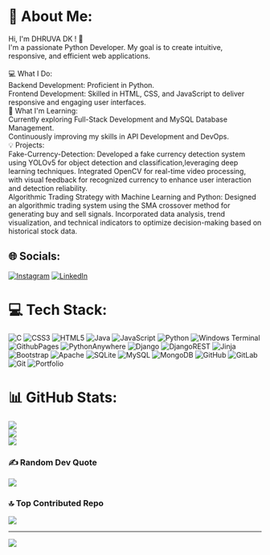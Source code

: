 # 💫 About Me:
Hi, I'm DHRUVA DK ! 👋<br>I'm a passionate Python Developer. My goal is to create intuitive, responsive, and efficient web applications.<br><br>💻 What I Do:<br>Backend Development: Proficient in Python.<br>Frontend Development: Skilled in HTML, CSS, and JavaScript to deliver responsive and engaging user interfaces.<br>🌱 What I'm Learning:<br>Currently exploring Full-Stack Development and MySQL Database Management.<br>Continuously improving my skills in API Development and DevOps.<br>💡 Projects:<br>Fake-Currency-Detection: Developed a fake currency detection system using YOLOv5 for object detection and classification,leveraging deep learning techniques. Integrated OpenCV for real-time video processing, with visual feedback for recognized currency to enhance user interaction and detection reliability.<br>Algorithmic Trading Strategy with Machine Learning and Python: Designed an algorithmic trading system using the SMA crossover method for generating buy and sell signals. Incorporated data analysis, trend visualization, and technical indicators to optimize decision-making based on historical stock data.

## 🌐 Socials:
[![Instagram](https://img.shields.io/badge/Instagram-%23E4405F.svg?logo=Instagram&logoColor=white)](https://www.instagram.com/dhruva_gowda_714) [![LinkedIn](https://img.shields.io/badge/LinkedIn-%230077B5.svg?logo=linkedin&logoColor=white)](https://www.linkedin.com/in/dhruva-dk-7143dk/) 

# 💻 Tech Stack:
![C](https://img.shields.io/badge/c-%2300599C.svg?style=for-the-badge&logo=c&logoColor=white) ![CSS3](https://img.shields.io/badge/css3-%231572B6.svg?style=for-the-badge&logo=css3&logoColor=white) ![HTML5](https://img.shields.io/badge/html5-%23E34F26.svg?style=for-the-badge&logo=html5&logoColor=white) ![Java](https://img.shields.io/badge/java-%23ED8B00.svg?style=for-the-badge&logo=openjdk&logoColor=white) ![JavaScript](https://img.shields.io/badge/javascript-%23323330.svg?style=for-the-badge&logo=javascript&logoColor=%23F7DF1E) ![Python](https://img.shields.io/badge/python-3670A0?style=for-the-badge&logo=python&logoColor=ffdd54) ![Windows Terminal](https://img.shields.io/badge/Windows%20Terminal-%234D4D4D.svg?style=for-the-badge&logo=windows-terminal&logoColor=white) ![GithubPages](https://img.shields.io/badge/github%20pages-121013?style=for-the-badge&logo=github&logoColor=white) ![PythonAnywhere](https://img.shields.io/badge/pythonanywhere-%232F9FD7.svg?style=for-the-badge&logo=pythonanywhere&logoColor=151515) ![Django](https://img.shields.io/badge/django-%23092E20.svg?style=for-the-badge&logo=django&logoColor=white) ![DjangoREST](https://img.shields.io/badge/DJANGO-REST-ff1709?style=for-the-badge&logo=django&logoColor=white&color=ff1709&labelColor=gray) ![Jinja](https://img.shields.io/badge/jinja-white.svg?style=for-the-badge&logo=jinja&logoColor=black) ![Bootstrap](https://img.shields.io/badge/bootstrap-%238511FA.svg?style=for-the-badge&logo=bootstrap&logoColor=white) ![Apache](https://img.shields.io/badge/apache-%23D42029.svg?style=for-the-badge&logo=apache&logoColor=white) ![SQLite](https://img.shields.io/badge/sqlite-%2307405e.svg?style=for-the-badge&logo=sqlite&logoColor=white) ![MySQL](https://img.shields.io/badge/mysql-4479A1.svg?style=for-the-badge&logo=mysql&logoColor=white) ![MongoDB](https://img.shields.io/badge/MongoDB-%234ea94b.svg?style=for-the-badge&logo=mongodb&logoColor=white) ![GitHub](https://img.shields.io/badge/github-%23121011.svg?style=for-the-badge&logo=github&logoColor=white) ![GitLab](https://img.shields.io/badge/gitlab-%23181717.svg?style=for-the-badge&logo=gitlab&logoColor=white) ![Git](https://img.shields.io/badge/git-%23F05033.svg?style=for-the-badge&logo=git&logoColor=white) ![Portfolio](https://img.shields.io/badge/Portfolio-%23000000.svg?style=for-the-badge&logo=firefox&logoColor=#FF7139)
# 📊 GitHub Stats:
![](https://github-readme-stats.vercel.app/api?username=rakshitsharma7&theme=dark&hide_border=false&include_all_commits=false&count_private=true)<br/>
![](https://github-readme-streak-stats.herokuapp.com/?user=rakshitsharma7&theme=dark&hide_border=false)<br/>
![](https://github-readme-stats.vercel.app/api/top-langs/?username=rakshitsharma7&theme=dark&hide_border=false&include_all_commits=false&count_private=true&layout=compact)

### ✍️ Random Dev Quote
![](https://quotes-github-readme.vercel.app/api?type=horizontal&theme=radical)

### 🔝 Top Contributed Repo
![](https://github-contributor-stats.vercel.app/api?username=rakshitsharma7&limit=5&theme=dark&combine_all_yearly_contributions=true)

---
[![](https://visitcount.itsvg.in/api?id=rakshitsharma7&icon=0&color=0)](https://visitcount.itsvg.in)

<!-- Proudly created with GPRM ( https://gprm.itsvg.in ) -->
